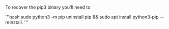 

To recover the pip3 binary you'll need to 

'''bash
sudo python3 -m pip uninstall pip && sudo apt install python3-pip --reinstall.
'''
